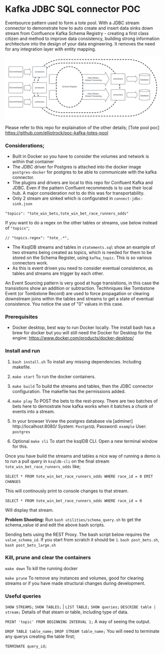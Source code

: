 # Kafka JDBC SQL connector POC

Eventsource pattern used to form a tote pool. With a JDBC stream connector to demonstrate how to auto create and insert data sinks down stream from Confluence Kafka Schema Registry - creating a first class citizen and method to improve data consistency, building strong information architecture into the design of your data engineering. It removes the need for any integration layer with entity mapping.  

![schema registry across connectors and database](/Schema_registry.png)

Please refer to this repo for explaination of the other details; [Tote pool poc] https://github.com/elliotrock/poc-kafka-totes-pool


### Considerations;
* Built in Docker so you have to consider the volumes and network is within that container
* The JDBC driver for Postgres is attached into the docker image `postgres-docker` for postgres to be able to communicate with the kafka connector.
* The plugins and drivers are local to this repo for Confluent Kafka and JDBC. Even if the pattern Confluent recommends is to use their local hub. A major consideration not to do this was for transportability. 
* Only 2 stream are sinked which is configurated in `connect-jdbc-sink.json`

 `"topics": "tote_win_bets,tote_win_bet_race_runners_odds"`

 If you want to do a regex on the other tables or streams, use below instead of  `"topics"`;

 `// "topics.regex": "tote_.*",` 

 * The KsqlDB streams and tables in `statements.sql` show an example of two streams being created as topics, which is needed for them to be stored on the Schema Register, using `kafka_topic`. This is so various connectors work. 
 * As this is event driven you need to consider eventual consistence, as tables and streams are trigger by each other. 
 
 An Event Sourcing pattern is very good at huge transistions, in this case the transistions show an addition or subtraction. Techhniques like Tombstone Event (or Tombstone Record) are used to force propagation or clearing downstream joins within the tables and streams to get a state of eventual consistence. You notice the use of "0" values in this case.   

### Prerequisites
* Docker desktop, best way to run Docker locally. The install bash has a brew for docker but you will still need the Docker for Desktop for the engine: https://www.docker.com/products/docker-desktop/


### Install and run
1. `bash install.sh`
To install any missing dependencies. Including makefile.

2. `make start`
To run the docker containers.

3. `make build`
To build the streams and tables, then the JDBC connector configuration. The makefile has the permissions added.

4. `make play`
To POST the bets to the rest-proxy. There are two batches of bets here to demostrate how kafka works when it batches a chunk of events into a stream.

6. In your browser Vview the postgres database via [adminer]  http://localhost:8080/  System: `PostgeSQL` Password: `example` User: `postgres`

5. Optional  `make cli`
To start the ksqlDB CLI. Open a new terminal window for this. 

Once you have build the streams and tables a nice way of running a demo is to run a pull query in `ksqldb-cli` on the final stream `tote_win_bet_race_runners_odds` like;

`SELECT * FROM tote_win_bet_race_runners_odds WHERE race_id = 0 EMIT CHANGES` 

This will continously print to console changes to that stream.

`SELECT * FROM tote_win_bet_race_runners_odds WHERE race_id = 0`

Will display that stream.


**Problem Shooting:** Run `bash utilities/schema_query.sh` to get the schema_value id and edit the above bash scripts.

Sending bets using the REST Proxy. The bash script below requires the `value_schema_id`. If you start from scratch it should be `1`.  `bash post_bets.sh`,  `bash post_bets_large.sh`


### Kill, prune and clear the containers 

`make down`
To kill the running docker

`make prune`
To remove any instances and volumes, good for clearing streams or if you have made structural changes during development.


### Useful queries

`SHOW STREAMS;`
`SHOW TABLES;` | `LIST TABLE;`
`SHOW queries;`
`DESCRIBE table | stream;`
Details of that steam or table, including type of data.

`PRINT 'topic' FROM BEGINNING INTERVAL 1;`
A way of seeing the output.

`DROP TABLE table_name;` 
`DROP STREAM table_name;` 
You will need to terminate any querys creating the table first;

`TERMINATE query_id;` 

